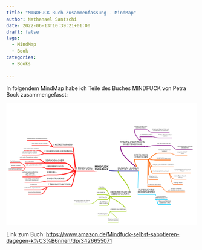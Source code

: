```yaml
---
title: "MINDFUCK Buch Zusammenfassung - MindMap"
author: Nathanael Santschi
date: 2022-06-13T10:39:21+01:00
draft: false
tags:
  - MindMap
  - Book
categories:
  - Books
  
---
```


In folgendem MindMap habe ich Teile des Buches MINDFUCK von Petra Bock zusammengefasst:   

![Mindfuck Mindmap:](/images/mindfuck.png "Preview")

Link zum Buch: https://www.amazon.de/Mindfuck-selbst-sabotieren-dagegen-k%C3%B6nnen/dp/3426655071


